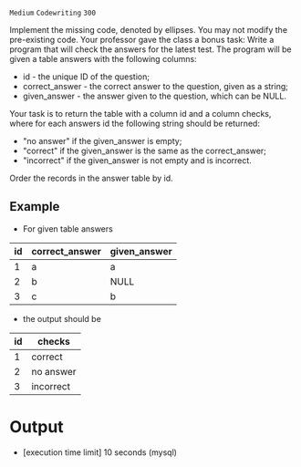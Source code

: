 `Medium`	`Codewriting` 	`300`

Implement the missing code, denoted by ellipses. You may not modify the pre-existing code.
Your professor gave the class a bonus task: Write a program that will check the answers for the latest test. The program will be given a table answers with the following columns:

- id - the unique ID of the question;
- correct_answer - the correct answer to the question, given as a string;
- given_answer - the answer given to the question, which can be NULL.

Your task is to return the table with a column id and a column checks, where for each answers id the following string should be returned:

- "no answer" if the given_answer is empty;
- "correct" if the given_answer is the same as the correct_answer;
- "incorrect" if the given_answer is not empty and is incorrect.

Order the records in the answer table by id.

## Example

- For given table answers

| id   | correct_answer | given_answer |
|------|----------------|--------------|
| 1    | a              | a            |
| 2    | b              | NULL         |
| 3    | c              | b            |

- the output should be

| id   | checks    |
|------|-----------|
| 1    | correct   |
| 2    | no answer |
| 3    | incorrect |

# Output
- [execution time limit] 10 seconds (mysql)

